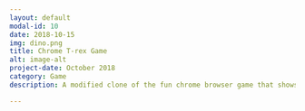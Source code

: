 ```yaml
---
layout: default
modal-id: 10
date: 2018-10-15
img: dino.png
title: Chrome T-rex Game
alt: image-alt
project-date: October 2018
category: Game
description: A modified clone of the fun chrome browser game that shows up when you're offline. Made using Phaser<br> Check it out here <a href="https://aveeksaha.gitlab.io/runny/"> Runny!</a>   Or learn how to make it from the<a href="https://aveeksaha.gitlab.io/post/chrome-dinosaur-game-tutorial-with-phaser/"> Blog Post! </a> <div>Icons made by <a href="http://www.freepik.com" title="Freepik">Freepik</a> from <a href="https://www.flaticon.com/" title="Flaticon">www.flaticon.com</a> is licensed by <a href="http://creativecommons.org/licenses/by/3.0/" title="Creative Commons BY 3.0" target="_blank">CC 3.0 BY</a></div>

---
```

